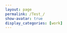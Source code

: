 ```yaml
---
layout: page
permalink: /Test_/
show-avatar: true
display_categories: [work]
---
```

<html>
<body>
<script type="text/javascript" src="https://unpkg.com/@babel/polyfill@7.0.0/dist/polyfill.js"></script>
<script type="text/javascript" src="https://unpkg.com/vtk.js"></script>
<script type="text/javascript">
	var fullScreenRenderer = vtk.Rendering.Misc.vtkFullScreenRenderWindow.newInstance();
	var actor              = vtk.Rendering.Core.vtkActor.newInstance();
	var mapper             = vtk.Rendering.Core.vtkMapper.newInstance();
	var renderer = fullScreenRenderer.getRenderer();
	var renderWindow = fullScreenRenderer.getRenderWindow();
	vtk.IO.Core.DataAccessHelper.get('http').fetchBinary(`05-test-grid.vtp`).then((binary)=>{
		const reader = vtk.IO.XML.vtkXMLPolyDataReader.newInstance();
		reader.parseAsArrayBuffer(binary);
		mapper.setInputData(reader.getOutputData());
		console.log(vtk.Rendering.Core.vtkColorTransferFunction.vtkColorMaps.rgbPresetNames);
		const vtkColorMaps = vtk.Rendering.Core.vtkColorTransferFunction.vtkColorMaps;
		const cmap = vtkColorMaps.getPresetByName('Cool to Warm');
		const lut = vtk.Rendering.Core.vtkColorTransferFunction.newInstance();
		// FIXME: for some reason, the colormap seems not to respect the mapping range much
		// and the mesh only uses its beginning, without mapping -0.1…0.1 → 0…1
		lut.setMappingRange(-0.1,0.1);
		lut.updateRange();
		lut.applyColorMap(cmap);
		lut.build();
		mapper.setLookupTable(lut);
		  actor.setMapper(mapper);
		  renderer.addActor(actor);
		  renderer.resetCamera();
		  renderWindow.render();
	});
</script>
</body>
</html>
